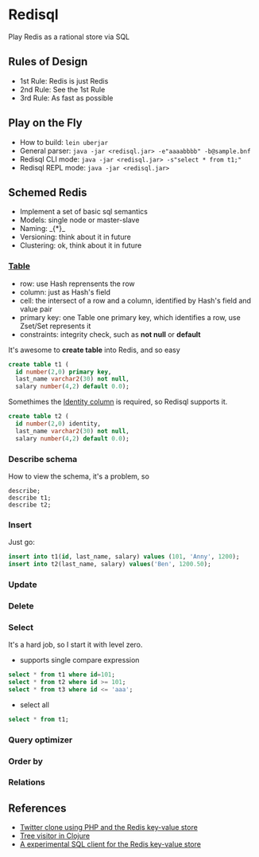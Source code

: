 # Redisql
Play Redis as a rational store via SQL

## Rules of Design
* 1st Rule: Redis is just Redis
* 2nd Rule: See the 1st Rule
* 3rd Rule: As fast as possible

## Play on the Fly
* How to build: ```lein uberjar```
* General parser: ```java -jar <redisql.jar> -e"aaaabbbb" -b@sample.bnf```
* Redisql CLI mode: ```java -jar <redisql.jar> -s"select * from t1;"```
* Redisql REPL mode: ```java -jar <redisql.jar>```

## Schemed Redis
* Implement a set of basic sql semantics
* Models: single node or master-slave
* Naming: \_{*}\_
* Versioning: think about it in future
* Clustering: ok, think about it in future

### [Table](https://en.wikipedia.org/wiki/Table_(database))
* row: use Hash reprensents the row
* column: just as Hash's field
* cell: the intersect of a row and a column, identified by Hash's field and value pair
* primary key: one Table one primary key, which identifies a row, use Zset/Set represents it
* constraints: integrity check, such as **not null** or **default <value>**

It's awesome to **create table** into Redis, and so easy
```sql
create table t1 (
  id number(2,0) primary key,
  last_name varchar2(30) not null,
  salary number(4,2) default 0.0);
```

Somethimes the [Identity column](https://en.wikipedia.org/wiki/Identity_column) is required, so Redisql supports it.
```sql
create table t2 (
  id number(2,0) identity,
  last_name varchar2(30) not null,
  salary number(4,2) default 0.0);
```

### Describe schema
How to view the schema, it's a problem, so
```
describe;
describe t1;
describe t2;
```
### Insert
Just go:
```sql
insert into t1(id, last_name, salary) values (101, 'Anny', 1200);
insert into t2(last_name, salary) values('Ben', 1200.50);
``` 
### Update

### Delete

### Select
It's a hard job, so I start it with level zero.

* supports single compare expression
```sql
select * from t1 where id=101;
select * from t2 where id >= 101;
select * from t3 where id <= 'aaa';
```

* select all
```sql
select * from t1;
```

### Query optimizer

### Order by

### Relations

## References
* [Twitter clone using PHP and the Redis key-value store](http://redis.io/topics/twitter-clone)
* [Tree visitor in Clojure](http://www.ibm.com/developerworks/library/j-treevisit/)
* [A experimental SQL client for the Redis key-value store](https://github.com/kmanley/redisql)



